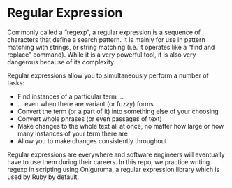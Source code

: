 # Regular Expression

Commonly called a “regexp”, a regular expression is a sequence of characters that define a search pattern. It is mainly for use in pattern matching with strings, or string matching (i.e. it operates like a “find and replace” command). While it is a very powerful tool, it is also very dangerous because of its complexity.

Regular expressions allow you to simultaneously perform a number of tasks:
* Find instances of a particular term …
* … even when there are variant (or fuzzy) forms
* Convert the term (or a part of it) into something else of your choosing
* Convert whole phrases (or even passages of text)
* Make changes to the whole text all at once, no matter how large or how many instances of your term there are
* Allow you to make changes consistently throughout 

Regular expressions are everywhere and software engineers will eventually have to use them during their careers. In this repo, we practice writing regexp in scripting using Oniguruma, a regular expression library which is used by Ruby by default.


